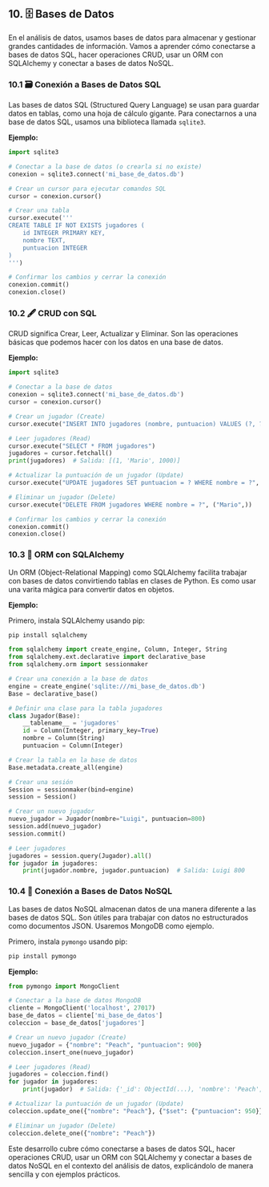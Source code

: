 ## 10. 🗄️ Bases de Datos

En el análisis de datos, usamos bases de datos para almacenar y gestionar grandes cantidades de información. Vamos a aprender cómo conectarse a bases de datos SQL, hacer operaciones CRUD, usar un ORM con SQLAlchemy y conectar a bases de datos NoSQL.

### 10.1 🗃️ Conexión a Bases de Datos SQL

Las bases de datos SQL (Structured Query Language) se usan para guardar datos en tablas, como una hoja de cálculo gigante. Para conectarnos a una base de datos SQL, usamos una biblioteca llamada `sqlite3`.

**Ejemplo:**

```python
import sqlite3

# Conectar a la base de datos (o crearla si no existe)
conexion = sqlite3.connect('mi_base_de_datos.db')

# Crear un cursor para ejecutar comandos SQL
cursor = conexion.cursor()

# Crear una tabla
cursor.execute('''
CREATE TABLE IF NOT EXISTS jugadores (
    id INTEGER PRIMARY KEY,
    nombre TEXT,
    puntuacion INTEGER
)
''')

# Confirmar los cambios y cerrar la conexión
conexion.commit()
conexion.close()
```

### 10.2 🖋️ CRUD con SQL

CRUD significa Crear, Leer, Actualizar y Eliminar. Son las operaciones básicas que podemos hacer con los datos en una base de datos.

**Ejemplo:**

```python
import sqlite3

# Conectar a la base de datos
conexion = sqlite3.connect('mi_base_de_datos.db')
cursor = conexion.cursor()

# Crear un jugador (Create)
cursor.execute("INSERT INTO jugadores (nombre, puntuacion) VALUES (?, ?)", ("Mario", 1000))

# Leer jugadores (Read)
cursor.execute("SELECT * FROM jugadores")
jugadores = cursor.fetchall()
print(jugadores)  # Salida: [(1, 'Mario', 1000)]

# Actualizar la puntuación de un jugador (Update)
cursor.execute("UPDATE jugadores SET puntuacion = ? WHERE nombre = ?", (1500, "Mario"))

# Eliminar un jugador (Delete)
cursor.execute("DELETE FROM jugadores WHERE nombre = ?", ("Mario",))

# Confirmar los cambios y cerrar la conexión
conexion.commit()
conexion.close()
```

### 10.3 🔄 ORM con SQLAlchemy

Un ORM (Object-Relational Mapping) como SQLAlchemy facilita trabajar con bases de datos convirtiendo tablas en clases de Python. Es como usar una varita mágica para convertir datos en objetos.

**Ejemplo:**

Primero, instala SQLAlchemy usando pip:

```bash
pip install sqlalchemy
```

```python
from sqlalchemy import create_engine, Column, Integer, String
from sqlalchemy.ext.declarative import declarative_base
from sqlalchemy.orm import sessionmaker

# Crear una conexión a la base de datos
engine = create_engine('sqlite:///mi_base_de_datos.db')
Base = declarative_base()

# Definir una clase para la tabla jugadores
class Jugador(Base):
    __tablename__ = 'jugadores'
    id = Column(Integer, primary_key=True)
    nombre = Column(String)
    puntuacion = Column(Integer)

# Crear la tabla en la base de datos
Base.metadata.create_all(engine)

# Crear una sesión
Session = sessionmaker(bind=engine)
session = Session()

# Crear un nuevo jugador
nuevo_jugador = Jugador(nombre="Luigi", puntuacion=800)
session.add(nuevo_jugador)
session.commit()

# Leer jugadores
jugadores = session.query(Jugador).all()
for jugador in jugadores:
    print(jugador.nombre, jugador.puntuacion)  # Salida: Luigi 800
```

### 10.4 📂 Conexión a Bases de Datos NoSQL

Las bases de datos NoSQL almacenan datos de una manera diferente a las bases de datos SQL. Son útiles para trabajar con datos no estructurados como documentos JSON. Usaremos MongoDB como ejemplo.

Primero, instala `pymongo` usando pip:

```bash
pip install pymongo
```

**Ejemplo:**

```python
from pymongo import MongoClient

# Conectar a la base de datos MongoDB
cliente = MongoClient('localhost', 27017)
base_de_datos = cliente['mi_base_de_datos']
coleccion = base_de_datos['jugadores']

# Crear un nuevo jugador (Create)
nuevo_jugador = {"nombre": "Peach", "puntuacion": 900}
coleccion.insert_one(nuevo_jugador)

# Leer jugadores (Read)
jugadores = coleccion.find()
for jugador in jugadores:
    print(jugador)  # Salida: {'_id': ObjectId(...), 'nombre': 'Peach', 'puntuacion': 900}

# Actualizar la puntuación de un jugador (Update)
coleccion.update_one({"nombre": "Peach"}, {"$set": {"puntuacion": 950}})

# Eliminar un jugador (Delete)
coleccion.delete_one({"nombre": "Peach"})
```

Este desarrollo cubre cómo conectarse a bases de datos SQL, hacer operaciones CRUD, usar un ORM con SQLAlchemy y conectar a bases de datos NoSQL en el contexto del análisis de datos, explicándolo de manera sencilla y con ejemplos prácticos.
